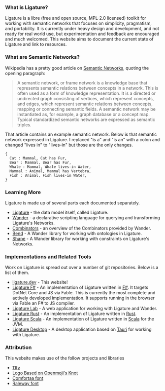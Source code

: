 <h3>What is Ligature?</h3>

Ligature is a libre (free and open source, MPL-2.0 licensed) toolkit for working with semantic networks that focuses on simplicity, pragmatism, and portability.
It is currently under heavy design and development, and not ready for real world use, but experimentation and feedback are encouraged and much welcomed.
This website aims to document the current state of Ligature and link to resources.

<h3>What are Semantic Networks?</h3>

Wikipedia has a pretty good article on <a href="https://en.wikipedia.org/wiki/Semantic_network">Semantic Networks</a>,
quoting the opening paragraph:

<blockquote>
A semantic network, or frame network is a knowledge base that represents semantic relations between concepts in a network.
This is often used as a form of knowledge representation.
It is a directed or undirected graph consisting of vertices, which represent concepts, and edges, which represent semantic relations between concepts, mapping or connecting semantic fields.
A semantic network may be instantiated as, for example, a graph database or a concept map.
Typical standardized semantic networks are expressed as semantic triples.
</blockquote>

That article contains an example semantic network.
Below is that semantic network expressed in Ligature. 
I replaced "is a" and "is an" with a colon and changed "lives in" to "lives-in" but those are the only changes.

```
{
  Cat : Mammal, Cat has Fur,
  Bear : Mammal, Bear has Fur,
  Whale : Mammal, Whale lives-in Water,
  Mammal : Animal, Mammal has Vertebra,
  Fish : Animal, Fish lives-in Water,
}
```

<h3>Learning More</h3>

Ligature is made up of several parts each documented separately.

 * [Ligature](/doc/ligature/) - the data model itself, called Ligature.
 * [Wander](/doc/wander/) - a declarative scripting language for querying and transforming Ligature's Networks.
 * [Combinators](/doc/combinators/) - an overview of the Combinators provided by Wander.
 * [Bend](/doc/bend/) - A Wander library for working with ontologies in Ligature.
 * [Shape](/doc/shape/) - A Wander library for working with constraints on Ligature's Networks.

<h3>Implementations and Related Tools</h3>

<p>
  Work on Ligature is spread out over a number of git repositories.
  Below is a list of them.
</p>

<ul>
  <li><a href="https://github.com/almibe/ligature.dev">ligature.dev</a> - This website!</li>
  <li><a href="https://github.com/almibe/ligature-fs">Ligature F#</a> - An implementation of Ligature written in <a href="https://fsharp.org">F#</a>. It targets DotNet Core and JS via Fable. This is currently the most complete and actively developed implementation.
  It supports running in the browser via Fable an F# to JS compiler.</li>
  <li><a href="https://github.com/almibe/ligature-lab">Ligature Lab</a> - A web application for working with Ligature and Wander.</li>
  <li><a href="https://github.com/almibe/ligature-rs">Ligature Rust</a> - An implementation of Ligature written in <a href="https://www.rust-lang.org/">Rust</a>.</li>
  <li><a href="https://github.com/almibe/ligature-scala">Ligature Scala</a> - An implementation of Ligature written in <a href="https://scala-lang.org/">Scala</a> for the JVM.</li>
  <li><a href="https://github.com/almibe/ligature-desktop">Ligature Desktop</a> - A desktop application based on <a href="https://tauri.app">Tauri</a> for working with Ligature.</li>
</ul>

<h3>Attribution</h3>

<p>This website makes use of the follow projects and libraries</p>

<ul>
  <li><a href="https://11ty.dev/">11ty</a></li>
  <li><a href="https://openmoji.org/library/emoji-1FAA2/">Logo Based on Openmoji's Knot</a></li>
  <li><a href="https://fonts.google.com/specimen/Comfortaa">Comfortaa font</a></li>
  <li><a href="https://fonts.google.com/specimen/Raleway">Raleway font</a></li>
</ul>
